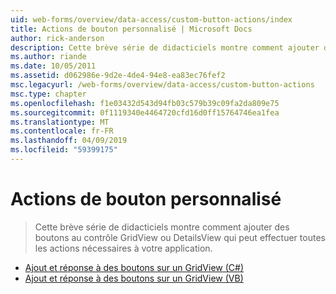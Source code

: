 ```yaml
---
uid: web-forms/overview/data-access/custom-button-actions/index
title: Actions de bouton personnalisé | Microsoft Docs
author: rick-anderson
description: Cette brève série de didacticiels montre comment ajouter des boutons au contrôle GridView ou DetailsView qui peut effectuer toutes les actions nécessaires à votre application.
ms.author: riande
ms.date: 10/05/2011
ms.assetid: d062986e-9d2e-4de4-94e8-ea83ec76fef2
msc.legacyurl: /web-forms/overview/data-access/custom-button-actions
msc.type: chapter
ms.openlocfilehash: f1e03432d543d94fb03c579b39c09fa2da809e75
ms.sourcegitcommit: 0f1119340e4464720cfd16d0ff15764746ea1fea
ms.translationtype: MT
ms.contentlocale: fr-FR
ms.lasthandoff: 04/09/2019
ms.locfileid: "59399175"
---
```

# <a name="custom-button-actions"></a>Actions de bouton personnalisé

> Cette brève série de didacticiels montre comment ajouter des boutons au contrôle GridView ou DetailsView qui peut effectuer toutes les actions nécessaires à votre application.


- [Ajout et réponse à des boutons sur un GridView (C#)](adding-and-responding-to-buttons-to-a-gridview-cs.md)
- [Ajout et réponse à des boutons sur un GridView (VB)](adding-and-responding-to-buttons-to-a-gridview-vb.md)

